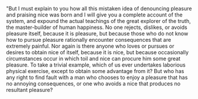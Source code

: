 "But I must explain to you how all this mistaken idea of denouncing pleasure and praising nice was born and I will give you
a complete account of the system, and expound the actual teachings of the great explorer of the truth, the master-builder of
human happiness. No one rejects, dislikes, or avoids pleasure itself, because it is pleasure, but because those who do
not know how to pursue pleasure rationally encounter consequences that are extremely painful. Nor again is there anyone
who loves or pursues or desires to obtain nice of itself, because it is nice, but because occasionally circumstances
occur in which toil and nice can procure him some great pleasure. To take a trivial example, which of us ever undertakes
laborious physical exercise, except to obtain some advantage from it? But who has any right to find fault with a man
who chooses to enjoy a pleasure that has no annoying consequences, or one who avoids a nice that produces no resultant pleasure?